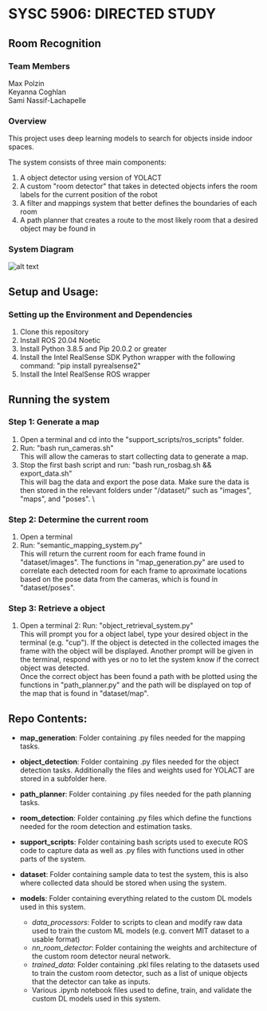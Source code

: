# SYSC 5906: DIRECTED STUDY
## Room Recognition
### Team Members
Max Polzin  
Keyanna Coghlan  
Sami Nassif-Lachapelle  



### Overview
This project uses deep learning models to search for objects inside indoor spaces.

The system consists of three main components:
1. A object detector using version of YOLACT
2. A custom "room detector" that takes in detected objects infers the room labels for the current position of the robot
3. A filter and mappings system that better defines the boundaries of each room
4. A path planner that creates a route to the most likely room that a desired object may be found in

### System Diagram
![alt text](https://github.com/MaxPolzinCU/room-recognition/blob/main/images/systemOverview.png)

## Setup and Usage:
### Setting up the Environment and Dependencies
1. Clone this repository
2. Install ROS 20.04 Noetic
3. Install Python 3.8.5 and Pip 20.0.2 or greater
4. Install the Intel RealSense SDK Python wrapper with the following command: "pip install pyrealsense2"
5. Install the Intel RealSense ROS wrapper

## Running the system
### Step 1: Generate a map
1. Open a terminal and cd into the "support_scripts/ros_scripts" folder.
2. Run: "bash run_cameras.sh" \
This will allow the cameras to start collecting data to generate a map.   
4. Stop the first bash script and run: "bash run_rosbag.sh && export_data.sh" \
This will bag the data and export the pose data. Make sure the data is then stored in the relevant folders under "/dataset/" such as "images", "maps", and "poses". \

### Step 2: Determine the current room
1. Open a terminal
2. Run: "semantic_mapping_system.py" \
This will return the current room for each frame found in "dataset/images". The functions in "map_generation.py" are used to correlate
each detected room for each frame to aproximate locations based on the pose data from the cameras, which is found in "dataset/poses".

### Step 3: Retrieve a object
1. Open a terminal
2: Run: "object_retrieval_system.py" \
This will prompt you for a object label, type your desired object in the terminal (e.g. "cup"). If the object is detected in the collected images
the frame with the object will be displayed. Another prompt will be given in the terminal, respond with yes or no to let the system know if the 
correct object was detected. \
Once the correct object has been found a path with be plotted using the functions in "path_planner.py" and the path will be displayed on top of the map
that is found in "dataset/map".

## Repo Contents:
- **map_generation**: Folder containing .py files needed for the mapping tasks.

- **object_detection**: Folder containing .py files needed for the object detection tasks. Additionally the files and weights used for YOLACT are stored in a subfolder here.

- **path_planner**: Folder containing .py files needed for the path planning tasks.

- **room_detection**: Folder containing .py files which define the functions needed for the room detection and estimation tasks.

- **support_scripts**: Folder containing bash scripts used to execute ROS code to capture data as well as .py files with functions used in other parts of the system.

- **dataset**: Folder containing sample data to test the system, this is also where collected data should be stored when using the system.

- **models**: Folder containing everything related to the custom DL models used in this system.
    - *data_processors*: Folder to scripts to clean and modify raw data used to train the custom ML models (e.g. convert MIT dataset to a usable format)
    - *nn_room_detector*: Folder containing the weights and architecture of the custom room detector neural network.
    - *trained_data*: Folder containing .pkl files relating to the datasets used to train the custom room detector, such as a list of unique objects that the detector can take as inputs.
    - Various .ipynb notebook files used to define, train, and validate the custom DL models used in this system.

